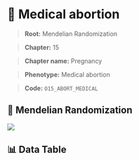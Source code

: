 # 🧪 Medical abortion

> **Root:** Mendelian Randomization

> **Chapter:** 15  

> **Chapter name:** Pregnancy

> **Phenotype:** Medical abortion  

> **Code:** `O15_ABORT_MEDICAL`

## 🧬 Mendelian Randomization  

<img src="/MR/Figures/Forward/O15_ABORT_MEDICAL.png"/>

## 📊 Data Table

<CsvTableMRF src="/MR/Data/Forward/O15_ABORT_MEDICAL.csv"/>
